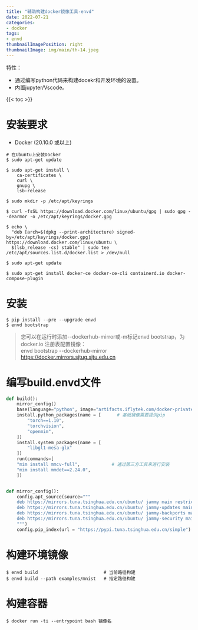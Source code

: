 ```yaml
---
title: "辅助构建docker镜像工具-envd"
date: 2022-07-21
categories:
- docker
tags:
- envd
thumbnailImagePosition: right
thumbnailImage: img/main/th-14.jpeg
---
```


特性：
- 通过编写python代码来构建docekr和开发环境的设置。
- 内置jupyter/Vscode。


<!--more-->

{{< toc >}}


# 安装要求

- Docker (20.10.0 或以上)
```shell
# 在Ubuntu上安装Docker
$ sudo apt-get update

$ sudo apt-get install \
    ca-certificates \
    curl \
    gnupg \
    lsb-release

$ sudo mkdir -p /etc/apt/keyrings

$ curl -fsSL https://download.docker.com/linux/ubuntu/gpg | sudo gpg --dearmor -o /etc/apt/keyrings/docker.gpg

$ echo \
  "deb [arch=$(dpkg --print-architecture) signed-by=/etc/apt/keyrings/docker.gpg] https://download.docker.com/linux/ubuntu \
  $(lsb_release -cs) stable" | sudo tee /etc/apt/sources.list.d/docker.list > /dev/null

$ sudo apt-get update

$ sudo apt-get install docker-ce docker-ce-cli containerd.io docker-compose-plugin
```

# 安装
```SHELL
$ pip install --pre --upgrade envd
$ envd bootstrap
```
> 您可以在运行时添加--dockerhub-mirror或-m标记envd bootstrap，为 docker.io 注册表配置镜像：  
> envd bootstrap --dockerhub-mirror https://docker.mirrors.sjtug.sjtu.edu.cn

# 编写build.envd文件

```python
def build():
    mirror_config()
    base(language="python", image="artifacts.iflytek.com/docker-private/atp/aiges-gpu:10.1-3.9.13-ubuntu1804-v1.0.0")   #加载基础镜像
    install.python_packages(name = [      # 基础镜像需要提供pip
        "torch==1.10",
        "torchvision",
        "openmim",
    ])
    install.system_packages(name = [
        "libgl1-mesa-glx"                 
    ])
    run(commands=[
    "mim install mmcv-full",            # 通过第三方工具来进行安装
    "mim install mmdet==2.24.0",
    ])


def mirror_config():
    config.apt_source(source="""
    deb https://mirrors.tuna.tsinghua.edu.cn/ubuntu/ jammy main restricted universe multiverse
    deb https://mirrors.tuna.tsinghua.edu.cn/ubuntu/ jammy-updates main restricted universe multiverse
    deb https://mirrors.tuna.tsinghua.edu.cn/ubuntu/ jammy-backports main restricted universe multiverse
    deb https://mirrors.tuna.tsinghua.edu.cn/ubuntu/ jammy-security main restricted universe multiverse
    """)
    config.pip_index(url = "https://pypi.tuna.tsinghua.edu.cn/simple")
```

# 构建环境镜像
``` shell
$ envd build                         # 当前路径构建
$ envd build --path examples/mnist   # 指定路径构建
```

# 构建容器
```shell
$ docker run -ti --entrypoint bash 镜像名
```